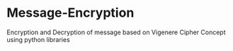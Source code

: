 # Message-Encryption
Encryption and Decryption of message based on Vigenere Cipher Concept using python libraries
